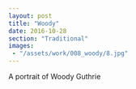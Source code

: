 ```yaml
---
layout: post
title: "Woody"
date: 2016-10-28
section: "Traditional"
images:
 - "/assets/work/008_woody/8.jpg"
---
```


A portrait of Woody Guthrie
